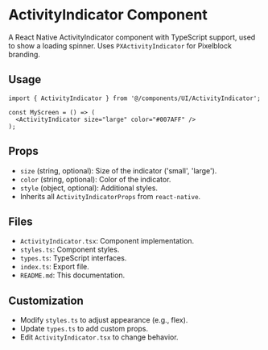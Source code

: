 # ActivityIndicator Component

A React Native ActivityIndicator component with TypeScript support, used to show a loading spinner. Uses `PXActivityIndicator` for Pixelblock branding.

## Usage

```tsx
import { ActivityIndicator } from '@/components/UI/ActivityIndicator';

const MyScreen = () => (
  <ActivityIndicator size="large" color="#007AFF" />
);
```

## Props

- `size` (string, optional): Size of the indicator ('small', 'large').
- `color` (string, optional): Color of the indicator.
- `style` (object, optional): Additional styles.
- Inherits all `ActivityIndicatorProps` from `react-native`.

## Files

- `ActivityIndicator.tsx`: Component implementation.
- `styles.ts`: Component styles.
- `types.ts`: TypeScript interfaces.
- `index.ts`: Export file.
- `README.md`: This documentation.

## Customization

- Modify `styles.ts` to adjust appearance (e.g., flex).
- Update `types.ts` to add custom props.
- Edit `ActivityIndicator.tsx` to change behavior.